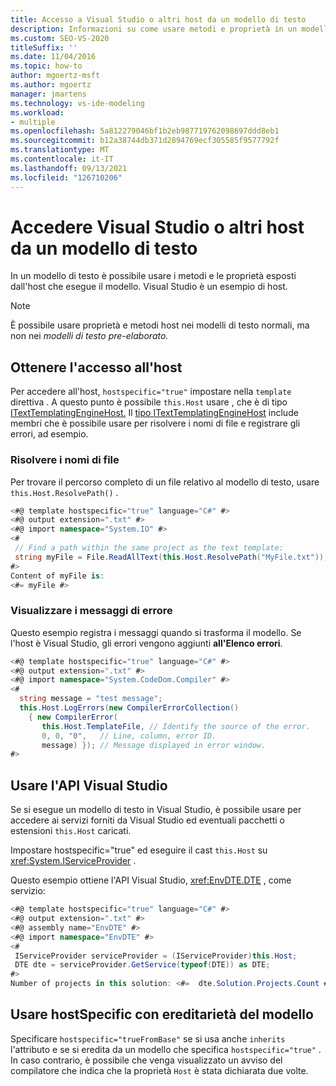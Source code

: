 ```yaml
---
title: Accesso a Visual Studio o altri host da un modello di testo
description: Informazioni su come usare metodi e proprietà in un modello di testo esposti dall'host che esegue il modello.
ms.custom: SEO-VS-2020
titleSuffix: ''
ms.date: 11/04/2016
ms.topic: how-to
author: mgoertz-msft
ms.author: mgoertz
manager: jmartens
ms.technology: vs-ide-modeling
ms.workload:
- multiple
ms.openlocfilehash: 5a812279046bf1b2eb987719762098697ddd8eb1
ms.sourcegitcommit: b12a38744db371d2894769ecf305585f9577792f
ms.translationtype: MT
ms.contentlocale: it-IT
ms.lasthandoff: 09/13/2021
ms.locfileid: "126710206"
---
```

# <a name="access-visual-studio-or-other-hosts-from-a-text-template"></a>Accedere Visual Studio o altri host da un modello di testo

In un modello di testo è possibile usare i metodi e le proprietà esposti dall'host che esegue il modello. Visual Studio è un esempio di host.

> [!NOTE]
> È possibile usare proprietà e metodi host nei modelli di testo normali, ma non nei *modelli di testo pre-elaborato.*

## <a name="obtain-access-to-the-host"></a>Ottenere l'accesso all'host

Per accedere all'host, `hostspecific="true"` impostare nella `template` direttiva . A questo punto è possibile `this.Host` usare , che è di tipo [ITextTemplatingEngineHost.](/previous-versions/visualstudio/visual-studio-2012/bb126505(v=vs.110)) Il [tipo ITextTemplatingEngineHost](/previous-versions/visualstudio/visual-studio-2012/bb126505(v=vs.110)) include membri che è possibile usare per risolvere i nomi di file e registrare gli errori, ad esempio.

### <a name="resolve-file-names"></a>Risolvere i nomi di file

Per trovare il percorso completo di un file relativo al modello di testo, usare `this.Host.ResolvePath()` .

```csharp
<#@ template hostspecific="true" language="C#" #>
<#@ output extension=".txt" #>
<#@ import namespace="System.IO" #>
<#
 // Find a path within the same project as the text template:
 string myFile = File.ReadAllText(this.Host.ResolvePath("MyFile.txt"));
#>
Content of myFile is:
<#= myFile #>
```

### <a name="display-error-messages"></a>Visualizzare i messaggi di errore

Questo esempio registra i messaggi quando si trasforma il modello. Se l'host è Visual Studio, gli errori vengono aggiunti **all'Elenco errori**.

```csharp
<#@ template hostspecific="true" language="C#" #>
<#@ output extension=".txt" #>
<#@ import namespace="System.CodeDom.Compiler" #>
<#
  string message = "test message";
  this.Host.LogErrors(new CompilerErrorCollection()
    { new CompilerError(
       this.Host.TemplateFile, // Identify the source of the error.
       0, 0, "0",   // Line, column, error ID.
       message) }); // Message displayed in error window.
#>
```

## <a name="use-the-visual-studio-api"></a>Usare l'API Visual Studio

Se si esegue un modello di testo in Visual Studio, è possibile usare per accedere ai servizi forniti da Visual Studio ed eventuali pacchetti o estensioni `this.Host` caricati.

Impostare hostspecific="true" ed eseguire il cast `this.Host` su <xref:System.IServiceProvider> .

Questo esempio ottiene l'API Visual Studio, <xref:EnvDTE.DTE> , come servizio:

```csharp
<#@ template hostspecific="true" language="C#" #>
<#@ output extension=".txt" #>
<#@ assembly name="EnvDTE" #>
<#@ import namespace="EnvDTE" #>
<#
 IServiceProvider serviceProvider = (IServiceProvider)this.Host;
 DTE dte = serviceProvider.GetService(typeof(DTE)) as DTE;
#>
Number of projects in this solution: <#=  dte.Solution.Projects.Count #>
```

## <a name="use-hostspecific-with-template-inheritance"></a>Usare hostSpecific con ereditarietà del modello

Specificare `hostspecific="trueFromBase"` se si usa anche `inherits` l'attributo e se si eredita da un modello che specifica `hostspecific="true"` . In caso contrario, è possibile che venga visualizzato un avviso del compilatore che indica che la proprietà `Host` è stata dichiarata due volte.
